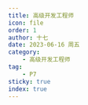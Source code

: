 ```yaml
---
title: 高级开发工程师
icon: file
order: 1
author: 十七
date: 2023-06-16 周五
category:
	- 高级开发工程师
tag:
	- P7
sticky: true
index: true
---
```

